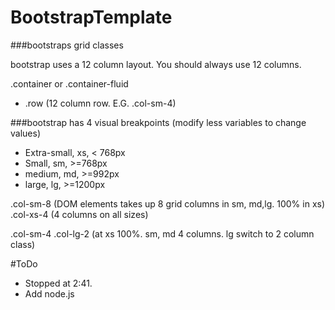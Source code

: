 # BootstrapTemplate

###bootstraps grid classes

bootstrap uses a 12 column layout.  You should always use 12 columns.

.container or .container-fluid
 - .row  (12 column row.  E.G. .col-sm-4)

###bootstrap has 4 visual breakpoints (modify less variables to change values)

- Extra-small, xs, < 768px
- Small, sm, >=768px
- medium, md, >=992px
- large, lg, >=1200px

.col-sm-8 (DOM elements takes up 8 grid columns in sm, md,lg.  100% in xs)
.col-xs-4 (4 columns on all sizes)

.col-sm-4 .col-lg-2 (at xs 100%.  sm, md 4 columns.  lg switch to 2 column class)



#ToDo

- Stopped at 2:41.  
- Add node.js
